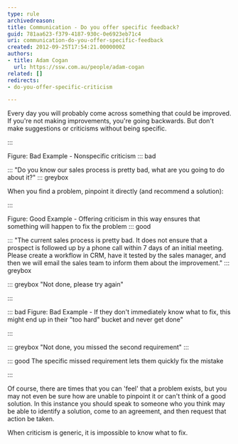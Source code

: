 ```yaml
---
type: rule
archivedreason: 
title: Communication - Do you offer specific feedback?
guid: 781aa623-f379-4187-930c-0e6923eb71c4
uri: communication-do-you-offer-specific-feedback
created: 2012-09-25T17:54:21.0000000Z
authors:
- title: Adam Cogan
  url: https://ssw.com.au/people/adam-cogan
related: []
redirects:
- do-you-offer-specific-criticism

---
```


Every day you will probably come across something that could be improved. If you're not making improvements, you're going backwards. But don't make suggestions or criticisms without being specific.

<!--endintro-->



:::

Figure: Bad Example - Nonspecific criticism
::: bad



:::
"Do you know our sales process is pretty bad, what are you going to do about it?"
::: greybox

When you find a problem, pinpoint it directly (and recommend a solution):



:::

Figure: Good Example - Offering criticism in this way ensures that something will happen to fix the problem
::: good



:::
"The current sales process is pretty bad. It does not ensure that a prospect is followed up by a phone call within 7 days of an initial meeting. Please create a workflow in CRM, have it tested by the sales manager, and then we will email the sales team to inform them about the improvement."
::: greybox


::: greybox
"Not done, please try again"

:::



::: bad
Figure: Bad Example - If they don't immediately know what to fix, this might end up in their "too hard" bucket and never get done"

:::



::: greybox
"Not done, you missed the second requirement"
:::



::: good
The specific missed requirement lets them quickly fix the mistake

:::


Of course, there are times that you can 'feel' that a problem exists, but you may not even be sure how are unable to pinpoint it or can't think of a good solution. In this instance you should speak to someone who you think may be able to identify a solution, come to an agreement, and then request that action be taken.

When criticism is generic, it is impossible to know what to fix.

